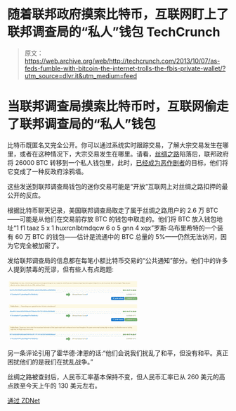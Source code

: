 # 随着联邦政府摸索比特币，互联网盯上了联邦调查局的“私人”钱包 TechCrunch

> 原文：<https://web.archive.org/web/http://techcrunch.com/2013/10/07/as-feds-fumble-with-bitcoin-the-internet-trolls-the-fbis-private-wallet/?utm_source=dlvr.it&utm_medium=feed>

# 当联邦调查局摸索比特币时，互联网偷走了联邦调查局的“私人”钱包

比特币既匿名又完全公开。你可以通过系统实时跟踪交易，了解大宗交易发生在哪里，或者在这种情况下，大宗交易发生在哪里。请看，[丝绸之路](https://web.archive.org/web/20230129055533/https://techcrunch.com/tag/Silk-road)陷落后，联邦政府将 26000 BTC 转移到一个私人钱包里，此时，[已经成为恶作剧者](https://web.archive.org/web/20230129055533/http://blockchain.info/address/1F1tAaz5x1HUXrCNLbtMDqcw6o5GNn4xqX?offset=0&filter=0)的目标，他们将它变成了一种反政府涂鸦墙。

这些发送到联邦调查局钱包的迷你交易可能是“开放”互联网上对丝绸之路扣押的最公开的反应。

根据比特币聊天记录，美国联邦调查局取走了属于丝绸之路用户的 2.6 万 BTC——可能是从他们在交易前存放 BTC 的钱包中取走的。他们将 BTC 放入钱包地址“1 f1 taaz 5 x 1 huxrcnlbtmdqcw 6 o 5 gnn 4 xqx”罗斯·乌布里希特的一个装有 60 万 BTC 的钱包——估计是流通中的 BTC 总量的 5%——仍然无法访问，因为它完全被加密了。

发给联邦调查局的信息都在每笔小额比特币交易的“公共通知”部分。他们中的许多人提到禁毒的荒谬，但有些人有点跑题:

[![Screen Shot 2013-10-07 at 10.11.24 AM](img/a53249c1a53aa6791992ee257dfe4939.png)](https://web.archive.org/web/20230129055533/https://techcrunch.com/wp-content/uploads/2013/10/screen-shot-2013-10-07-at-10-11-24-am.png)

另一条评论引用了霍华德·津恩的话:“他们会说我们扰乱了和平，但没有和平。真正困扰他们的是我们在扰乱战争。”

丝绸之路被查封后，人民币汇率基本保持不变，但人民币汇率已从 260 美元的高点跌至今天上午的 130 美元左右。

[通过 ZDNet](https://web.archive.org/web/20230129055533/http://www.zdnet.com/after-silk-road-seizure-fbi-bitcoin-wallet-identified-and-pranked-7000021603/)